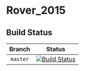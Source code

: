 Rover_2015
==========

Build Status
------------

[Master Status]: http://dev.mcgillrobotics.com:8080/buildStatus/icon?job=rover_master

| Branch   | Status                                                                                |
|:--------:|:-------------------------------------------------------------------------------------:|
| `master` | [![Build Status][Master Status]](http://dev.mcgillrobotics.com:8080/job/rover_master)   |
